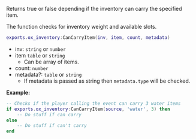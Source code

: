 Returns true or false depending if the inventory can carry the specified item.

The function checks for inventory weight and available slots.

```lua
exports.ox_inventory:CanCarryItem(inv, item, count, metadata)
```

* inv: `string` or `number`
* item `table` or `string`
  * Can be array of items.
* count: `number`
* metadata?: `table` or `string`
  * If metadata is passed as string then `metadata.type` will be checked.

**Example:**

```lua
-- Checks if the player calling the event can carry 3 water items
if exports.ox_inventory:CanCarryItem(source, 'water', 3) then
    -- Do stuff if can carry
else
    -- Do stuff if can't carry
end
```
